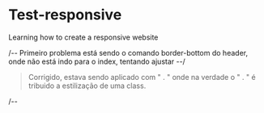 # Test-responsive
Learning how to create a responsive website

/-- Primeiro problema está sendo o comando border-bottom do header, onde não está indo para o index, tentando ajustar --/

> Corrigido, estava sendo aplicado com " . " onde na verdade o " . " é tribuido a estilização de uma class. 

/-- 
